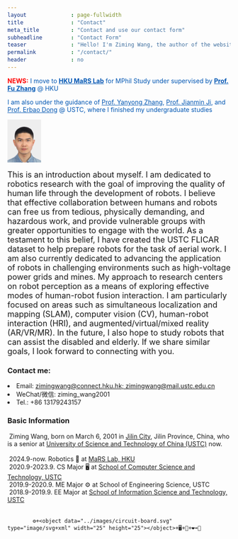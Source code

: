 ```yaml
---
layout              : page-fullwidth
title               : "Contact"
meta_title          : "Contact and use our contact form"
subheadline         : "Contact Form"
teaser              : "Hello! I'm Ziming Wang, the author of the website and dataset.<br> Nice to meet you!"
permalink           : "/contact/"
header              : no
---
```


<!-- NEWS: I move to HKU MaRS Lab for MPhil Study under supervised by Prof. Fu Zhang -->
<font color="red"><b>NEWS:</b></font> <font color="#0056b3">I move to <a href="https://mars.hku.hk/" target="_blank" style="color:#0056b3;"><b>HKU MaRS Lab</b></a> for MPhil Study under supervised by <a href="https://scholar.google.com/citations?user=V-eYCF8AAAAJ&hl=zh-CN&oi=ao" target="_blank" style="color:#0056b3;"><b>Prof. Fu Zhang</b></a> @ HKU </font><br>

<font color="#0056b3">I am also under the guidance of <a href="https://scholar.google.com/citations?user=qfbPQ1YAAAAJ&hl=zh-CN&oi=ao" target="_blank" style="color:#0056b3;">Prof. Yanyong Zhang</a>, <a href="https://scholar.google.com/citations?user=dbpeb5sAAAAJ&hl=zh-CN&oi=ao" target="_blank" style="color:#0056b3;">Prof. Jianmin Ji</a>, and <a href="https://faculty.ustc.edu.cn/dongerbao/en/zhym/18746/list/index.htm" target="_blank" style="color:#0056b3;">Prof. Erbao Dong</a> @ USTC, where I finished my undergraduate studies</font><br>


<img src="../images/WZM.jpg" width="15%" ><br>

<font size="4">This is an introduction about myself. I am dedicated to robotics research with the goal of improving the quality of human life through the development of robots. I believe that effective collaboration between humans and robots can free us from tedious, physically demanding, and hazardous work, and provide vulnerable groups with greater opportunities to engage with the world. As a testament to this belief, I have created the USTC FLICAR dataset to help prepare robots for the task of aerial work. I am also currently dedicated to advancing the application of robots in challenging environments such as high-voltage power grids and mines. My approach to research centers on robot perception as a means of exploring effective modes of human-robot fusion interaction. I am particularly focused on areas such as simultaneous localization and mapping (SLAM), computer vision (CV), human-robot interaction (HRI), and augmented/virtual/mixed reality (AR/VR/MR). In the future, I also hope to study robots that can assist the disabled and elderly. If we share similar goals, I look forward to connecting with you.</font>

### Contact me:
<td width="750" align="left" valign="middle" class="rightone">
    <li>Email: <a href="mailto:&#119;&#109;&#049;&#051;&#048;&#051;&#057;&#050;&#055;&#056;&#056;&#054;&#054;&#064;&#109;&#097;&#105;&#108;&#046;&#117;&#115;&#116;&#099;&#046;&#101;&#100;&#117;&#046;&#099;&#110;">zimingwang@connect.hku.hk; zimingwang@mail.ustc.edu.cn</a></li>
    <li>WeChat/微信:  ziming_wang2001</li> 
    <li>Tel.: +86 13179243157</li>
</td>    


### Basic Information
<td width="750" align="left" valign="middle" class="rightone">
            &nbsp;Ziming Wang, born on March 6, 2001 in <a href="https://en.wikipedia.org/wiki/Jilin_City">Jilin City</a>, Jilin Province, China, who is a senior at <a href="https://en.wikipedia.org/wiki/University_of_Science_and_Technology_of_China">University of Science and Technology of China (USTC)</a> now.<br/><br>
            &nbsp;2024.9-now. Robotics 🤖 at <a href="https://mars.hku.hk/">MaRS Lab, HKU</a><br>
            &nbsp;2020.9-2023.9. CS Major 🖥️ at <a href="https://en.cs.ustc.edu.cn/main.htm">School of Computer Science and Technology, USTC</a><br>
            &nbsp;2019.9-2020.9. ME Major ⚙️ at School of Engineering Science, USTC<br />
            &nbsp;2018.9-2019.9. EE Major <object data="../images/circuit-board.svg" type="image/svg+xml" width="25" height="25"></object> at <a href="https://en.sist.ustc.edu.cn/main.htm">School of Information Science and Technology, USTC</a> <br /><br>
            
            ⚙️+<object data="../images/circuit-board.svg" type="image/svg+xml" width="25" height="25"></object>+🖥️+🧠+❤️➡️🤖
</td> 
